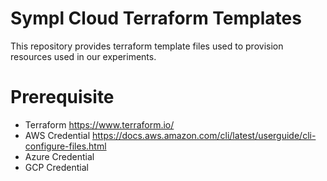 # Sympl Cloud Terraform Templates

This repository provides terraform template files used to provision resources used in our experiments. 

# Prerequisite

- Terraform https://www.terraform.io/
- AWS Credential https://docs.aws.amazon.com/cli/latest/userguide/cli-configure-files.html
- Azure Credential 
- GCP Credential 

